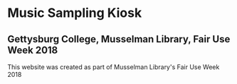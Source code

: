 # Music Sampling Kiosk
## Gettysburg College, Musselman Library, Fair Use Week 2018

This website was created as part of Musselman Library's Fair Use Week 2018 
